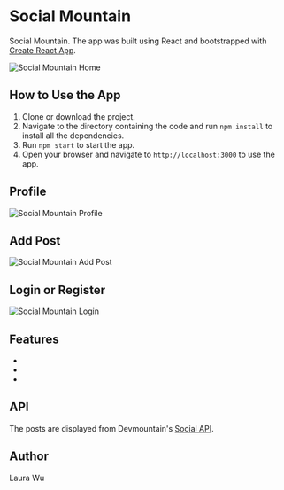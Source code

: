 # Social Mountain

Social Mountain. The app was built using React and bootstrapped with [Create React App](https://github.com/facebook/create-react-app).

![Social Mountain Home]()

## How to Use the App

1. Clone or download the project.
2. Navigate to the directory containing the code and run `npm install` to install all the dependencies.
3. Run `npm start` to start the app.
4. Open your browser and navigate to `http://localhost:3000` to use the app.

## Profile
![Social Mountain Profile]()

## Add Post
![Social Mountain Add Post]()

## Login or Register
![Social Mountain Login]()

## Features

- 
- 
- 

## API

The posts are displayed from Devmountain's [Social API](https://posts.devmountain.com/).

## Author

Laura Wu
